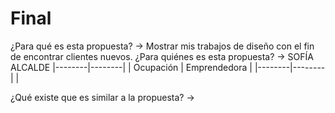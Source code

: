 # Final
¿Para qué es esta propuesta? -> Mostrar mis trabajos de diseño con el fin de encontrar clientes nuevos.
¿Para quiénes es esta propuesta? -> 
SOFÍA ALCALDE
|--------|--------|
| Ocupación | Emprendedora |
|--------|--------|
|

¿Qué existe que es similar a la propuesta? ->

